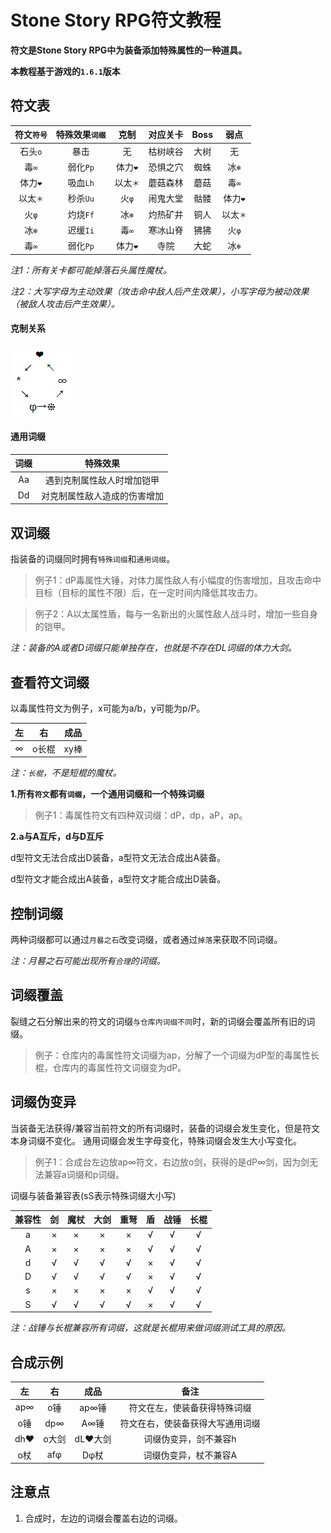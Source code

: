 # Stone Story RPG符文教程
**符文是Stone Story RPG中为装备添加特殊属性的一种道具。**

**本教程基于游戏的`1.6.1`版本**


## 符文表
符文`符号` | 特殊效果`词缀` | 克制 |对应关卡 | Boss | 弱点
:-: | :-: | :-: | :-: | :-: | :-:
石头`o` | 暴击 | 无 | 枯树峡谷 | 大树 | 无
毒`∞` | 弱化`Pp` | 体力`❤` | 恐惧之穴 | 蜘蛛 | 冰`❄`
体力`❤` | 吸血`Lh` | 以太`＊` | 蘑菇森林 | 蘑菇 | 毒`∞`
以太`＊` | 秒杀`Uu` | 火`φ` | 闹鬼大堂 | 骷髅 | 体力`❤`
火`φ` | 灼烧`Ff` | 冰`❄` | 灼热矿井 | 铜人 | 以太`＊`
冰`❄` | 迟缓`Ii` | 毒`∞` | 寒冰山脊 | 狒狒 | 火`φ`
毒`∞` | 弱化`Pp` | 体力`❤` | 寺院 | 大蛇 | 冰`❄`

*注1：所有关卡都可能掉落石头属性魔杖。*

*注2：大写字母为主动效果（攻击命中敌人后产生效果），小写字母为被动效果（被敌人攻击后产生效果）。*

#### 克制关系
![克制关系](https://github.com/Tomotopieces/runestone-in-ssrpg/blob/master/%E5%B1%9E%E6%80%A7%E5%85%8B%E5%88%B6%E5%85%B3%E7%B3%BB.png "克制关系")

#### 通用词缀
词缀 | 特殊效果
:-: | :-:
Aa | 遇到克制属性敌人时增加铠甲
Dd | 对克制属性敌人造成的伤害增加



## 双词缀
指装备的词缀同时拥有`特殊词缀`和`通用词缀`。
> 例子1：dP毒属性大锤，对体力属性敌人有小幅度的伤害增加，且攻击命中目标（目标的属性不限）后，在一定时间内降低其攻击力。

> 例子2：A以太属性盾，每与一名新出的火属性敌人战斗时，增加一些自身的铠甲。

*注：装备的A或者D词缀只能单独存在，也就是不存在DL词缀的体力大剑。*


## 查看符文词缀
以毒属性符文为例子，x可能为a/b，y可能为p/P。

左 | 右 | 成品
:-: | :-: | :-:
∞ | o长棍 | xy棒

*注：`长棍`，不是短棍的魔杖。*

**1.所有`符文`都有`词缀`，一个通用词缀和一个特殊词缀**

> 例子1：毒属性符文有四种双词缀：dP，dp，aP，ap。

**2.a与A互斥，d与D互斥**

d型符文无法合成出D装备，a型符文无法合成出A装备。

d型符文才能合成出A装备，a型符文才能合成出D装备。


## 控制词缀
两种词缀都可以通过`月晷之石`改变词缀，或者通过`掉落`来获取不同词缀。

*注：月晷之石可能出现所有`合理`的词缀。*

## 词缀覆盖
裂缝之石分解出来的符文的词缀`与仓库内词缀不同`时，新的词缀会覆盖所有旧的词缀。
> 例子：仓库内的毒属性符文词缀为ap，分解了一个词缀为dP型的毒属性长棍，仓库内的毒属性符文词缀变为dP。

## 词缀伪变异
当装备无法获得/兼容当前符文的所有词缀时，装备的词缀会发生变化，但是符文本身词缀不变化。
通用词缀会发生字母变化，特殊词缀会发生大小写变化。
> 例子1：合成台左边放ap∞符文，右边放o剑，获得的是dP∞剑，因为剑无法兼容a词缀和p词缀。

词缀与装备兼容表(sS表示特殊词缀大小写)

兼容性 | 剑 | 魔杖 | 大剑 | 重弩 | 盾 | 战锤 | 长棍
:-: | :-: | :-: | :-: | :-: | :-: | :-: | :-:
a | × | × | × | × | √ | √ | √
A | × | × | × | × | √ | √ | √
d | √ | √ | √ | √ | × | √ | √
D | √ | √ | √ | √ | × | √ | √
s | × | × | × | × | √ | √ | √
S | √ | √ | √ | √ | × | √ | √

*注：战锤与长棍兼容所有词缀，这就是长棍用来做词缀测试工具的原因。*

## 合成示例
左 | 右 | 成品 | 备注
:-: | :-: | :-: | :-:
ap∞ | o锤 | ap∞锤 | 符文在左，使装备获得特殊词缀
o锤 | dp∞ | A∞锤 | 符文在右，使装备获得大写通用词缀
dh❤ | o大剑 | dL❤大剑 | 词缀伪变异，剑不兼容h
o杖 | afφ | Dφ杖 | 词缀伪变异，杖不兼容A

## 注意点
1. 合成时，左边的词缀会覆盖右边的词缀。
